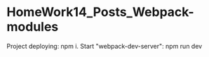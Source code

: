 # HomeWork14_Posts_Webpack-modules

Project deploying: npm i.
Start "webpack-dev-server": npm run dev
